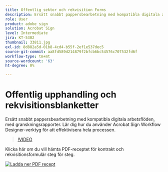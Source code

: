 ```yaml
---
title: Offentlig sektor och rekvisition Forms
description: Ersätt snabbt pappersbearbetning med kompatibla digitala arbetsflöden, med granskningsrapporter
role: User
product: adobe sign
solution: Acrobat Sign
level: Intermediate
jira: KT-5302
thumbnail: 33811.jpg
exl-id: 8d882a5d-01b8-4cd4-b55f-2ef1e537dec5
source-git-commit: aa8fd589d214879f2bfcb6bc54576c707532fd6f
workflow-type: tm+mt
source-wordcount: '63'
ht-degree: 0%

---
```


# Offentlig upphandling och rekvisitionsblanketter

Ersätt snabbt pappersbearbetning med kompatibla digitala arbetsflöden, med granskningsrapporter. Lär dig hur du använder Acrobat Sign Workflow Designer-verktyg för att effektivisera hela processen.

>[!VIDEO](https://video.tv.adobe.com/v/33811?quality=12&learn=on&hidetitle=true)

Klicka här om du vill hämta PDF-receptet för kontrakt och rekvisitionsformulär steg för steg.

[![Ladda ner PDF recept](../assets/acrobat_PDF_96.png)](../assets/UseCaseRecipe-EN-UsingWorkflowDesigner.pdf)
